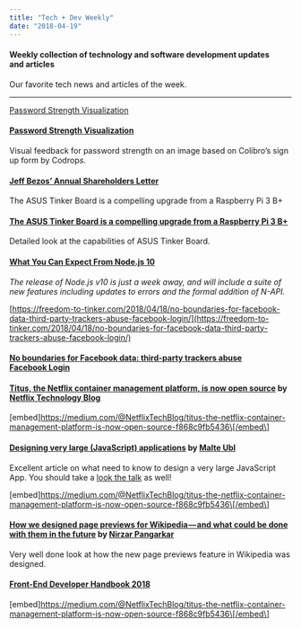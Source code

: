 ```yaml
---
title: "Tech + Dev Weekly"
date: "2018-04-19"
---
```


#### Weekly collection of technology and software development updates and articles

Our favorite tech news and articles of the week.

---

[Password Strength Visualization](https://tympanus.net/codrops/2018/04/18/password-strength-visualization/)

#### [Password Strength Visualization](https://tympanus.net/codrops/2018/04/18/password-strength-visualization/)

Visual feedback for password strength on an image based on Colibro’s sign up form by Codrop*s.*

#### [Jeff Bezos’ Annual Shareholders Letter](https://www.sec.gov/Archives/edgar/data/1018724/000119312518121161/d456916dex991.htm)

The ASUS Tinker Board is a compelling upgrade from a Raspberry Pi 3 B+

#### [The ASUS Tinker Board is a compelling upgrade from a Raspberry Pi 3 B+](https://www.jeffgeerling.com/blog/2018/asus-tinker-board-compelling-upgrade-raspberry-pi-3-b)

Detailed look at the capabilities of ASUS Tinker Board.

#### [What You Can Expect From Node.js 10](https://nodesource.com/blog/what-you-can-expect-from-node-js-10/)

_The release of Node.js v10 is just a week away, and will include a suite of new features including updates to errors and the formal addition of N-API._

[https://freedom-to-tinker.com/2018/04/18/no-boundaries-for-facebook-data-third-party-trackers-abuse-facebook-login/](https://freedom-to-tinker.com/2018/04/18/no-boundaries-for-facebook-data-third-party-trackers-abuse-facebook-login/)

#### [No boundaries for Facebook data: third-party trackers abuse Facebook Login](https://freedom-to-tinker.com/2018/04/18/no-boundaries-for-facebook-data-third-party-trackers-abuse-facebook-login/)

#### [Titus, the Netflix container management platform, is now open source](https://medium.com/@NetflixTechBlog/titus-the-netflix-container-management-platform-is-now-open-source-f868c9fb5436) by [Netflix Technology Blog](https://medium.com/u/c3aeaf49d8a4)

\[embed\]https://medium.com/@NetflixTechBlog/titus-the-netflix-container-management-platform-is-now-open-source-f868c9fb5436\[/embed\]

#### [Designing very large (JavaScript) applications](https://medium.com/@cramforce/designing-very-large-javascript-applications-6e013a3291a3) by [Malte Ubl](https://medium.com/u/7813e6de99d2)

Excellent article on what need to know to design a very large JavaScript App. You should take a [look the talk](https://www.youtube.com/watch?v=ZZmUwXEiPm4) as well!

\[embed\]https://medium.com/@NetflixTechBlog/titus-the-netflix-container-management-platform-is-now-open-source-f868c9fb5436\[/embed\]

#### [How we designed page previews for Wikipedia — and what could be done with them in the future](https://medium.com/freely-sharing-the-sum-of-all-knowledge/how-we-designed-page-previews-for-wikipedia-and-what-could-be-done-with-them-in-the-future-7a5fa6b07b96) by [Nirzar Pangarkar](https://medium.com/u/7d54b773665f)

Very well done look at how the new page previews feature in Wikipedia was designed.

#### [Front-End Developer Handbook 2018](https://frontendmasters.com/books/front-end-handbook/2018/)

\[embed\]https://medium.com/@NetflixTechBlog/titus-the-netflix-container-management-platform-is-now-open-source-f868c9fb5436\[/embed\]

